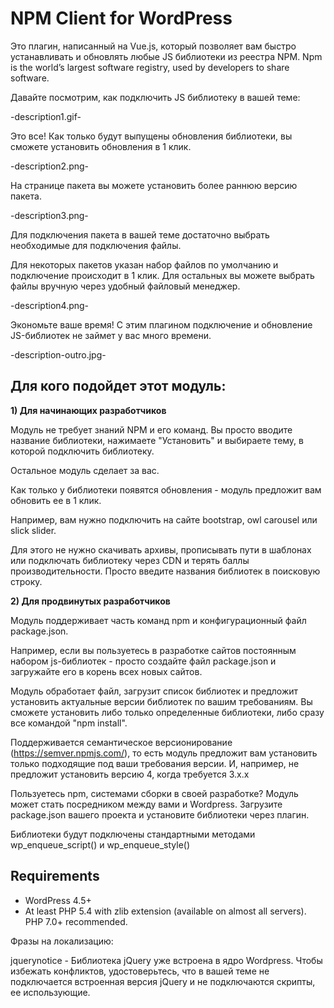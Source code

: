 # NPM Client for WordPress

Это плагин, написанный на Vue.js, который позволяет вам быстро устанавливать и обновлять любые JS библиотеки из реестра NPM.
Npm is the world’s largest software registry, used by developers to share software.

Давайте посмотрим, как подключить JS библиотеку в вашей теме:

-description1.gif-

Это все!
Как только будут выпущены обновления библиотеки, вы сможете установить обновления в 1 клик.

-description2.png-

На странице пакета вы можете установить более раннюю версию пакета.

-description3.png-

Для подключения пакета в вашей теме достаточно выбрать необходимые для подключения файлы. 

Для некоторых пакетов указан набор файлов по умолчанию и подключение происходит в 1 клик. Для остальных вы можете выбрать файлы вручную через удобный файловый менеджер.

-description4.png-

Экономьте ваше время! С этим плагином подключение и обновление JS-библиотек не займет у вас много времени.

-description-outro.jpg-


## Для кого подойдет этот модуль:

**1) Для начинающих разработчиков**

Модуль не требует знаний NPM и его команд.
Вы просто вводите название библиотеки, нажимаете "Установить" и выбираете тему, в которой подключить библиотеку.

Остальное модуль сделает за вас.

Как только у библиотеки появятся обновления - модуль предложит вам обновить ее в 1 клик.

Например, вам нужно подключить на сайте bootstrap, owl carousel или slick slider.

Для этого не нужно скачивать архивы, прописывать пути в шаблонах или подключать библиотеку через CDN и терять баллы производительности. Просто введите названия библиотек в поисковую строку.

**2) Для продвинутых разработчиков**

Модуль поддерживает часть команд npm и конфигурационный файл package.json.

Например, если вы пользуетесь в разработке сайтов постоянным набором js-библиотек - просто создайте файл package.json и загружайте его в корень всех новых сайтов.

Модуль обработает файл, загрузит список библиотек и предложит установить актуальные версии библиотек по вашим требованиям. Вы сможете установить либо только определенные библиотеки, либо сразу все командой "npm install".

Поддерживается семантическое версионирование (https://semver.npmjs.com/), то есть модуль предложит вам установить только подходящие под ваши требования версии. И, например, не предложит установить версию 4, когда требуется 3.x.x

Пользуетесь npm, системами сборки в своей разработке? Модуль может стать посредником между вами и Wordpress. Загрузите package.json вашего проекта и установите библиотеки через плагин.

Библиотеки будут подключены стандартными методами wp_enqueue_script() и wp_enqueue_style()

## Requirements

- WordPress 4.5+
- At least PHP 5.4 with zlib extension (available on almost all servers). PHP 7.0+ recommended.

Фразы на локализацию:

jquerynotice - Библиотека jQuery уже встроена в ядро Wordpress. Чтобы избежать конфликтов, удостоверьтесь, что в вашей теме не подключается встроенная версия jQuery и не подключаются скрипты, ее использующие. 
